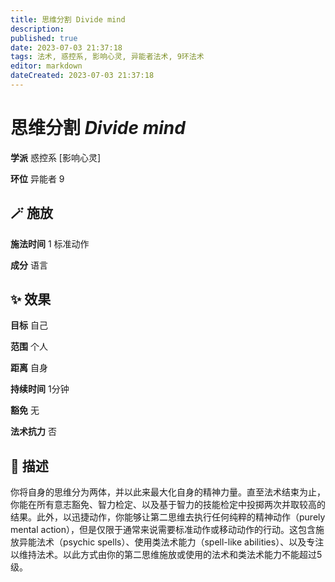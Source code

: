 ```yaml
---
title: 思维分割 Divide mind
description: 
published: true
date: 2023-07-03 21:37:18
tags: 法术, 惑控系, 影响心灵, 异能者法术, 9环法术
editor: markdown
dateCreated: 2023-07-03 21:37:18
---
```


# **思维分割** *Divide mind*

**学派** 惑控系 \[影响心灵\] 

**环位** 异能者 9

## 🪄 施放

**施法时间** 1 标准动作

**成分** 语言

## ✨ 效果 

**目标** 自己 

**范围** 个人

**距离** 自身  

**持续时间** 1分钟 

**豁免** 无

**法术抗力** 否

## 📖 描述

你将自身的思维分为两体，并以此来最大化自身的精神力量。直至法术结束为止，你能在所有意志豁免、智力检定、以及基于智力的技能检定中投掷两次并取较高的结果。此外，以迅捷动作，你能够让第二思维去执行任何纯粹的精神动作（purely mental action），但是仅限于通常来说需要标准动作或移动动作的行动。这包含施放异能法术（psychic spells）、使用类法术能力（spell-like abilities）、以及专注以维持法术。以此方式由你的第二思维施放或使用的法术和类法术能力不能超过5级。
    